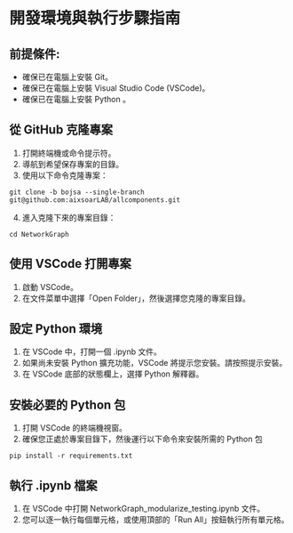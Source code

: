 # 開發環境與執行步驟指南

## 前提條件:

- 確保已在電腦上安裝 Git。
- 確保已在電腦上安裝 Visual Studio Code (VSCode)。
- 確保已在電腦上安裝 Python 。

## 從 GitHub 克隆專案
1. 打開終端機或命令提示符。
2. 導航到希望保存專案的目錄。
3. 使用以下命令克隆專案：

`git clone -b bojsa --single-branch git@github.com:aixsoarLAB/allcomponents.git`


4. 進入克隆下來的專案目錄：

`cd NetworkGraph`

## 使用 VSCode 打開專案
1. 啟動 VSCode。
2. 在文件菜單中選擇「Open Folder」，然後選擇您克隆的專案目錄。

## 設定 Python 環境
1. 在 VSCode 中，打開一個 .ipynb 文件。
2. 如果尚未安裝 Python 擴充功能，VSCode 將提示您安裝。請按照提示安裝。
3. 在 VSCode 底部的狀態欄上，選擇 Python 解釋器。

## 安裝必要的 Python 包
1. 打開 VSCode 的終端機視窗。
2. 確保您正處於專案目錄下，然後運行以下命令來安裝所需的 Python 包

`pip install -r requirements.txt`

## 執行 .ipynb 檔案
1. 在 VSCode 中打開 NetworkGraph_modularize_testing.ipynb 文件。
2. 您可以逐一執行每個單元格，或使用頂部的「Run All」按鈕執行所有單元格。

